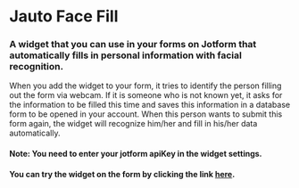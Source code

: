 # Jauto Face Fill
### A widget that you can use in your forms on Jotform that automatically fills in personal information with facial recognition.

When you add the widget to your form, it tries to identify the person filling out the form via webcam. If it is someone who is not known yet, it asks for the information to be filled this time and saves this information in a database form to be opened in your account. When this person wants to submit this form again, the widget will recognize him/her and fill in his/her data automatically.

#### Note: You need to enter your jotform apiKey in the widget settings.

#### You can try the widget on the form by clicking the link [here](https://form.jotform.com/212296882596067).
